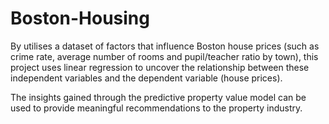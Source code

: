 # Boston-Housing
By utilises a dataset of factors that influence Boston house prices (such as crime rate, average number of rooms and pupil/teacher ratio by town), this project uses linear regression to uncover the relationship between these independent variables and the dependent variable (house prices).

The insights gained through the predictive property value model can be used to provide meaningful recommendations to the property industry.    
